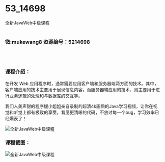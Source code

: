 # 53_14698
全新JavaWeb中级课程
<br/></br>
<h3>微:mukewang8 资源编号：5214698</h3>
<br/></br>
<h3>课程介绍：</h3>
<p>在开发 Web 应用程序时，通常需要应用客户端和服务器端两方面的技术。其中，客户端应用的技术主要用于展现信息内容，而服务器端应用的技术，则主要用于进行业务逻辑的处理和与数据库的交互等。</p>
<p>我们人美声甜的程序媛小姐姐亲自录制的超清4k画质的Java学习视频，让你在视觉和听觉上都有极致的享受，看见更清晰的代码，不放过每一个bug，学习效率已经爆表了！</p>
<p><img src="https://www.ko996.com/wp-content/uploads/img/2020/08/1-5-300x193.png" alt="全新JavaWeb中级课程"></p>
<div class="info-desc">
<h3>课程截图：</h3>
<p><img src="https://www.ko996.com/wp-content/uploads/img/2020/08/2-5.png" alt="全新JavaWeb中级课程"></p>


			
</div>
